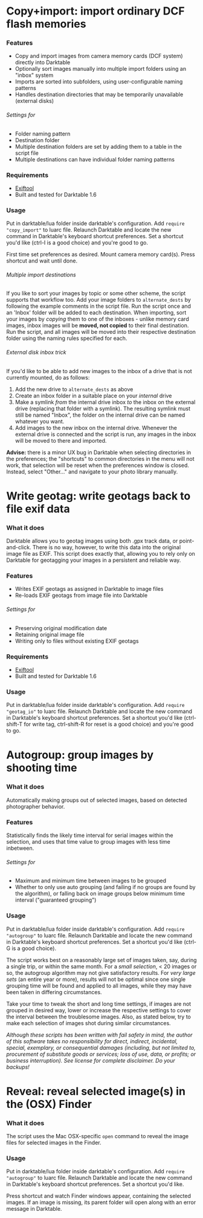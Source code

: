 Copy+import: import ordinary DCF flash memories
===============================================

### Features
* Copy and import images from camera memory cards (DCF system) directly into Darktable
* Optionally sort images manually into multiple import folders using an "inbox" system 
* Imports are sorted into subfolders, using user-configurable naming patterns
* Handles destination directories that may be temporarily unavailable (external disks)

###### Settings for
* Folder naming pattern
* Destination folder
* Multiple destination folders are set by adding them to a table in the script file
* Multiple destinations can have individual folder naming patterns

### Requirements
* [Exiftool](http://www.sno.phy.queensu.ca/~phil/exiftool/)
* Built and tested for Darktable 1.6

### Usage
Put in darktable/lua folder inside darktable's configuration. Add `require "copy_import"` to luarc file. Relaunch Darktable and locate the new command in Darktable's keyboard shortcut preferences. Set a shortcut you'd like (ctrl-I is a good choice) and you're good to go.

First time set preferences as desired. Mount camera memory card(s). Press shortcut and wait until done.

###### Multiple import destinations
If you like to sort your images by topic or some other scheme, the script supports that workflow too. Add your image folders to `alternate_dests` by following the example comments in the script file. Run the script once and an 'Inbox' folder will be added to each destination. When importing, sort your images by _copying_ them to one of the inboxes - unlike memory card images, inbox images will be __moved, not copied__ to their final destination. Run the script, and all images will be moved into their respective destination folder using the naming rules specified for each.

###### External disk inbox trick
If you'd like to be able to add new images to the inbox of a drive that is not currently mounted, do as follows:
1. Add the new drive to `alternate_dests` as above
1. Create an inbox folder in a suitable place on your _internal_ drive
1. Make a symlink _from_ the internal drive inbox _to_ the inbox on the external drive (replacing that folder with a symlink). The resulting symlink must still be named "Inbox", the folder on the internal drive can be named whatever you want.
1. Add images to the new inbox on the internal drive. Whenever the external drive is connected and the script is run, any images in the inbox will be moved to there and imported.

__Advise:__ there is a minor UX bug in Darktable when selecting directories in the preferences; the "shortcuts" to common directories in the menu will not work, that selection will be reset when the preferences window is closed. Instead, select "Other…" and navigate to your photo library manually.


Write geotag: write geotags back to file exif data
==================================================

### What it does
Darktable allows you to geotag images using both .gpx track data, or point-and-click. There is no way, however, to write this data into the original image file as EXIF. This script does exactly that, allowing you to rely only on Darktable for geotagging your images in a persistent and reliable way.

### Features
* Writes EXIF geotags as assigned in Darktable to image files
* Re-loads EXIF geotags from image file into Darktable

###### Settings for
* Preserving original modification date
* Retaining original image file
* Writing only to files without existing EXIF geotags

### Requirements
* [Exiftool](http://www.sno.phy.queensu.ca/~phil/exiftool/)
* Built and tested for Darktable 1.6

### Usage
Put in darktable/lua folder inside darktable's configuration. Add `require "geotag_io"` to luarc file. Relaunch Darktable and locate the new command in Darktable's keyboard shortcut preferences. Set a shortcut you'd like (ctrl-shift-T for write tag, ctrl-shift-R for reset is a good choice) and you're good to go.

Autogroup: group images by shooting time
========================================

### What it does
Automatically making groups out of selected images, based on detected photographer behavior.

### Features
Statistically finds the likely time interval for serial images within the selection, and uses that time value to group images with less time inbetween.

###### Settings for
* Maximum and minimum time between images to be grouped
* Whether to only use auto grouping (and failing if no groups are found by the algorithm), or falling back on image groups below minimum time interval ("guaranteed grouping")

### Usage
Put in darktable/lua folder inside darktable's configuration. Add `require "autogroup"` to luarc file. Relaunch Darktable and locate the new command in Darktable's keyboard shortcut preferences. Set a shortcut you'd like (ctrl-G is a good choice).

The script works best on a reasonably large set of images taken, say, during a single trip, or within the same month. For a _small selection_, < 20 images or so, the autogroup algorithm may not give satisfactory results. For _very large sets_ (an entire year or more), results will not be optimal since one single grouping time will be found and applied to all images, while they may have been taken in differing circumstances.

Take your time to tweak the short and long time settings, if images are not grouped in desired way, lower or increase the respective settings to cover the interval between the troublesome images. Also, as stated below, try to make each selection of images shot during similar circumstances.

_Although these scripts has been written with fail safety in mind, the author of this software takes no responsibility for direct, indirect, incidental, special, exemplary, or consequential damages (including, but not limited to, procurement of substitute goods or services; loss of use, data, or profits; or business interruption). See license for complete disclaimer. Do your backups!_

Reveal: reveal selected image(s) in the (OSX) Finder
====================================================
### What it does
The script uses the Mac OSX-specific `open` command to reveal the image files for selected images in the Finder.

### Usage
Put in darktable/lua folder inside darktable's configuration. Add `require "autogroup"` to luarc file. Relaunch Darktable and locate the new command in Darktable's keyboard shortcut preferences. Set a shortcut you'd like.

Press shortcut and watch Finder windows appear, containing the selected images. If an image is missing, its parent folder will open along with an error message in Darktable.